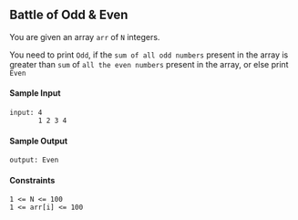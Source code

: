 ## **Battle of Odd & Even**

You are given an array `arr` of `N` integers.

You need to print `Odd`, if the `sum of all odd numbers` present in the array is greater than `sum` of `all the even numbers` present in the array, or else print `Even`

#### **Sample Input**
    input: 4
           1 2 3 4 

#### **Sample Output**
    output: Even

#### **Constraints**
    1 <= N <= 100
    1 <= arr[i] <= 100